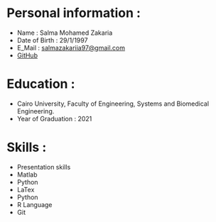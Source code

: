 # Personal information : 
* Name : Salma Mohamed Zakaria  
* Date of Birth : 29/1/1997  
* E_Mail : salmazakariia97@gmail.com 
* [GitHub](https://github.com/SalmaZakariia) 
# Education : 
* Cairo University, Faculty of Engineering, Systems and Biomedical Engineering. 
* Year of Graduation : 2021 
# Skills :
* Presentation skills
* Matlab
* Python
* LaTex
* Python
* R Language
* Git
